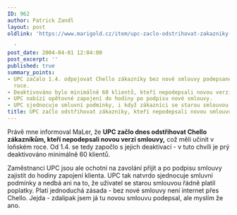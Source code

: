 ```yaml
---
ID: 962
author: Patrick Zandl
layout: post
oldlink: 'https://www.marigold.cz/item/upc-zaclo-odstrihovat-zakazniky-kteri-nepodepsali-novou-smlouvu-dost-bylo-aprila

  '
post_date: 2004-04-01 12:04:00
post_excerpt: ''
published: true
summary_points:
- UPC začalo 1.4. odpojovat Chello zákazníky bez nové smlouvy podepsané v loňském
  roce.
- Deaktivováno bylo minimálně 60 klientů, kteří nepodepsali novou verzi smlouvy.
- UPC nabízí opětovné zapojení do hodiny po podpisu nové smlouvy.
- UPC sjednocuje smluvní podmínky, i když zákazníci se starou smlouvou platili.
title: UPC začlo odstřihovat zákazníky, kteří nepodepsali novou smlouvu (dost bylo apríla)
---
```


<p>
Právě mne informoval MaLer, že <STRONG>UPC začlo dnes odstřihovat Chello zákazníkům, kteří nepodepsali novou verzi smlouvy,</STRONG> což měli učinit v loňském roce. Od 1.4. se tedy započlo s jejich deaktivací - v tuto chvíli je prý deaktivováno minimálně 60 klientů. </p>

<p>
Zaměstnanci UPC jsou ale ochotni na zavolání přijít a po podpisu smlouvy zajistit do hodiny zapojení klienta. UPC tak natvrdo sjednocuje smluvní podmínky a nedbá ani na to, že uživatel se starou smlouvou řádně platil poplatky. Platí jednoduchá zásada - bez nové smlouvy není internet přes Chello. Jejda - zdalipak jsem já tu novou smlouvu podepsal, ale myslím že ano.</p>